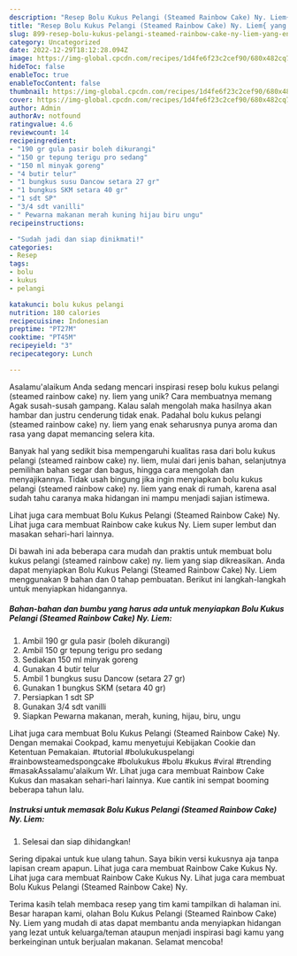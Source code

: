 ```yaml
---
description: "Resep Bolu Kukus Pelangi (Steamed Rainbow Cake) Ny. Liem{ yang Enak Banget"
title: "Resep Bolu Kukus Pelangi (Steamed Rainbow Cake) Ny. Liem{ yang Enak Banget"
slug: 899-resep-bolu-kukus-pelangi-steamed-rainbow-cake-ny-liem-yang-enak-banget
category: Uncategorized
date: 2022-12-29T18:12:28.094Z
image: https://img-global.cpcdn.com/recipes/1d4fe6f23c2cef90/680x482cq70/bolu-kukus-pelangi-steamed-rainbow-cake-ny-liem-foto-resep-utama.jpg
hideToc: false
enableToc: true
enableTocContent: false
thumbnail: https://img-global.cpcdn.com/recipes/1d4fe6f23c2cef90/680x482cq70/bolu-kukus-pelangi-steamed-rainbow-cake-ny-liem-foto-resep-utama.jpg
cover: https://img-global.cpcdn.com/recipes/1d4fe6f23c2cef90/680x482cq70/bolu-kukus-pelangi-steamed-rainbow-cake-ny-liem-foto-resep-utama.jpg
author: Admin
authorAv: notfound
ratingvalue: 4.6
reviewcount: 14
recipeingredient:
- "190 gr gula pasir boleh dikurangi"
- "150 gr tepung terigu pro sedang"
- "150 ml minyak goreng"
- "4 butir telur"
- "1 bungkus susu Dancow setara 27 gr"
- "1 bungkus SKM setara 40 gr"
- "1 sdt SP"
- "3/4 sdt vanilli"
- " Pewarna makanan merah kuning hijau biru ungu"
recipeinstructions:

- "Sudah jadi dan siap dinikmati!"
categories:
- Resep
tags:
- bolu
- kukus
- pelangi

katakunci: bolu kukus pelangi 
nutrition: 180 calories
recipecuisine: Indonesian
preptime: "PT27M"
cooktime: "PT45M"
recipeyield: "3"
recipecategory: Lunch

---
```



Asalamu'alaikum Anda sedang mencari inspirasi resep bolu kukus pelangi (steamed rainbow cake) ny. liem yang unik? Cara membuatnya memang Agak susah-susah gampang. Kalau salah mengolah maka hasilnya akan hambar dan justru cenderung tidak enak. Padahal bolu kukus pelangi (steamed rainbow cake) ny. liem yang enak seharusnya punya aroma dan rasa yang dapat memancing selera kita.


Banyak hal yang sedikit bisa mempengaruhi kualitas rasa dari bolu kukus pelangi (steamed rainbow cake) ny. liem, mulai dari jenis bahan, selanjutnya pemilihan bahan segar dan bagus, hingga cara mengolah dan menyajikannya. Tidak usah bingung jika ingin menyiapkan bolu kukus pelangi (steamed rainbow cake) ny. liem yang enak di rumah, karena asal sudah tahu caranya maka hidangan ini mampu menjadi sajian istimewa.

Lihat juga cara membuat Bolu Kukus Pelangi (Steamed Rainbow Cake) Ny. Lihat juga cara membuat Rainbow cake kukus Ny. Liem super lembut dan masakan sehari-hari lainnya.


Di bawah ini ada beberapa cara mudah dan praktis untuk membuat bolu kukus pelangi (steamed rainbow cake) ny. liem yang siap dikreasikan. Anda dapat menyiapkan Bolu Kukus Pelangi (Steamed Rainbow Cake) Ny. Liem menggunakan 9 bahan dan 0 tahap pembuatan. Berikut ini langkah-langkah untuk menyiapkan hidangannya.

<!--inarticleads1-->

##### Bahan-bahan dan bumbu yang harus ada untuk menyiapkan Bolu Kukus Pelangi (Steamed Rainbow Cake) Ny. Liem:

1. Ambil 190 gr gula pasir (boleh dikurangi)
1. Ambil 150 gr tepung terigu pro sedang
1. Sediakan 150 ml minyak goreng
1. Gunakan 4 butir telur
1. Ambil 1 bungkus susu Dancow (setara 27 gr)
1. Gunakan 1 bungkus SKM (setara 40 gr)
1. Persiapkan 1 sdt SP
1. Gunakan 3/4 sdt vanilli
1. Siapkan  Pewarna makanan, merah, kuning, hijau, biru, ungu


Lihat juga cara membuat Bolu Kukus Pelangi (Steamed Rainbow Cake) Ny. Dengan memakai Cookpad, kamu menyetujui Kebijakan Cookie dan Ketentuan Pemakaian. #tutorial #bolukukuspelangi #rainbowsteamedspongcake #bolukukus #bolu #kukus #viral #trending #masakAssalamu&#39;alaikum Wr. Lihat juga cara membuat Rainbow Cake Kukus dan masakan sehari-hari lainnya. Kue cantik ini sempat booming beberapa tahun lalu. 

<!--inarticleads2-->

##### Instruksi untuk memasak Bolu Kukus Pelangi (Steamed Rainbow Cake) Ny. Liem:


1. Selesai dan siap dihidangkan!

Sering dipakai untuk kue ulang tahun. Saya bikin versi kukusnya aja tanpa lapisan cream apapun. Lihat juga cara membuat Rainbow Cake Kukus Ny. Lihat juga cara membuat Rainbow Cake Kukus Ny. Lihat juga cara membuat Bolu Kukus Pelangi (Steamed Rainbow Cake) Ny. 

Terima kasih telah membaca resep yang tim kami tampilkan di halaman ini. Besar harapan kami, olahan Bolu Kukus Pelangi (Steamed Rainbow Cake) Ny. Liem yang mudah di atas dapat membantu anda menyiapkan hidangan yang lezat untuk keluarga/teman ataupun menjadi inspirasi bagi kamu yang berkeinginan untuk berjualan makanan. Selamat mencoba!
